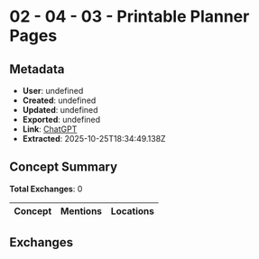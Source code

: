 # **02 - 04 - 03 - Printable Planner Pages**

## Metadata

- **User**: undefined
- **Created**: undefined
- **Updated**: undefined
- **Exported**: undefined
- **Link**: [ChatGPT](undefined)
- **Extracted**: 2025-10-25T18:34:49.138Z

## Concept Summary

**Total Exchanges**: 0

| Concept | Mentions | Locations |
|---------|----------|----------|

## Exchanges

